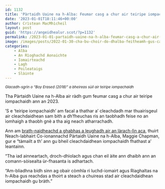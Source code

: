```yaml
---
id: 1132
title: 'Pàrtaidh Uaine na h-Alba: Feumar casg a chur air teiripe iompachaidh ann an 2023'
date: '2023-01-01T18:11:46+00:00'
author: Crìstean MacMhìcheil
layout: post
guid: 'https://angeidhealur.scot/?p=1132'
permalink: /2023-01-01-partaidh-uaine-na-h-alba-feumar-casg-a-chur-air-teiripe-iompachaidh-ann-an-2023/
image: /images/posts/2022-01-30-cha-bu-choir-do-dhalba-feitheamh-gus-casg-a-chur-air-teiripe-iompachaidh.webp
categories:
    - Alba
    - An Rìoghachd Aonaichte
    - Iomairteachd
    - Lagh
    - Poileataigs
    - Slàinte
---
```


<small>*Glacadh-sgrìn o “Boy Erased (2018)” a bheireas sùil air teiripe iompachaidh*</small>

Tha Pàrtaidh Uaine na h-Alba air ràdh gum feumar casg a chur air teiripe iompachaidh ann an 2023.

’S e ‘teiripe iompachaidh’ am facal a thathar a’ cleachdadh mar thuairisgeul air cleachdaidhean sam bith a dh’fheuchas ris an taobhadh feise no an ìomhaigh a thaobh gnè a tha aig neach atharrachadh.

Ann am [brath-naidheachd a ghabhas a leughadh air an làrach-lìn aca](https://greens.scot/news/2023-must-see-big-steps-to-ban-conversion-practices), thuirt Neach-labhairt Co-ionannachd Pàrtaidh Uaine na h-Alba, Maggie Chapman, gur e “tàmailt a th’ ann gu bheil cleachdaidhean iompachaidh fhathast a’ leantainn.

“Tha iad ainneartach, droch-dhìolach agus chan eil àite ann dhaibh ann an comann-sòisealta ùr-fhasanta is adhartach.

“Am-bliadhna bidh sinn ag obair còmhla ri luchd-iomairt agus Riaghaltas na h-Alba gus reachdas a thoirt a steach a chuireas stad air cleachdaidhean iompachaidh gu bràth.”
